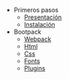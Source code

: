 <!-- docs/_sidebar.md -->

* Primeros pasos
	* [Presentación](#bootpack)
	* [Instalación](guia.md)
* Bootpack
	* [Webpack](construyendo.md)
	* [Html](construyendo.md)
	* [Css](construyendo.md)
	* [Fonts](construyendo.md)
	* [Plugins](plugins.md)